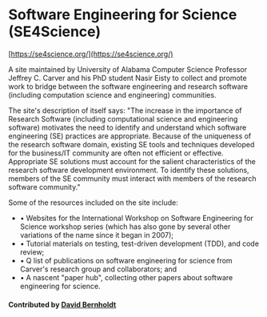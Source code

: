 # Software Engineering for Science (SE4Science)

[https://se4science.org/](https://se4science.org/)

A site maintained by University of Alabama Computer Science Professor Jeffrey C. Carver and his PhD student Nasir Eisty to collect and promote work to bridge between the software engineering and research software (including computation science and engineering) communities.

The site's description of itself says: "The increase in the importance of Research Software (including computational science and engineering software) motivates the need to identify and understand which software engineering (SE) practices are appropriate. Because of the uniqueness of the research software domain, existing SE tools and techniques developed for the business/IT community are often not efficient or effective. Appropriate SE solutions must account for the salient characteristics of the research software development environment. To identify these solutions, members of the SE community must interact with members of the research software community."

Some of the resources included on the site include:
- &bull; Websites for the International Workshop on Software Engineering for Science workshop series (which has also gone by several other variations of the name since it began in 2007);
- &bull; Tutorial materials on testing, test-driven development (TDD), and code review;
- &bull; Q list of publications on software engineering for science from Carver's research group and collaborators; and
- &bull; A nascent "paper hub", collecting other papers about software engineering for science.

#### Contributed by [David Bernholdt](http://github.com/bernhold)

<!---
Publish: yes
Publication date: 2018-10-28
Categories: development, reliability, collaboration, skills
Topics: software engineering, testing, publishing, online learning
Tags: workshop-series
Level: 2
Prerequisites: defaults
Aggregate: none
--->
